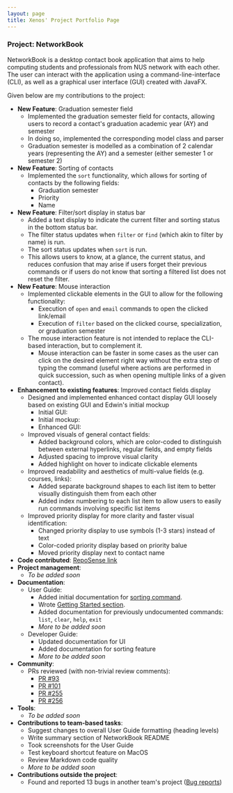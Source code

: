 ```yaml
---
layout: page
title: Xenos' Project Portfolio Page
---
```


### Project: NetworkBook

NetworkBook is a desktop contact book application that aims to help computing students and professionals from NUS network with each other. The user can interact with the application using a command-line-interface (CLI), as well as a graphical user interface (GUI) created with JavaFX.

Given below are my contributions to the project:

* **New Feature**: Graduation semester field
    * Implemented the graduation semester field for contacts, allowing users to record a contact's graduation academic year (AY) and semester
    * In doing so, implemented the corresponding model class and parser
    * Graduation semester is modelled as a combination of 2 calendar years (representing the AY) and a semester (either semester 1 or semester 2)
* **New Feature**: Sorting of contacts
    * Implemented the `sort` functionality, which allows for sorting of contacts by the following fields:
        * Graduation semester
        * Priority
        * Name
* **New Feature**: Filter/sort display in status bar
    * Added a text display to indicate the current filter and sorting status in the bottom status bar.
    * The filter status updates when `filter` or `find` (which akin to filter by name) is run.
    * The sort status updates when `sort` is run.
    * This allows users to know, at a glance, the current status, and reduces confusion that may arise if users forget their previous commands or if users do not know that sorting a filtered list does not reset the filter.
* **New Feature**: Mouse interaction
    * Implemented clickable elements in the GUI to allow for the following functionality:
        * Execution of `open` and `email` commands to open the clicked link/email
        * Execution of `filter` based on the clicked course, specialization, or graduation semester
    * The mouse interaction feature is not intended to replace the CLI-based interaction, but to complement it.
        * Mouse interaction can be faster in some cases as the user can click on the desired element right way without the extra step of typing the command (useful where actions are performed in quick succession, such as when opening multiple links of a given contact).
* **Enhancement to existing features**: Improved contact fields display
    * Designed and implemented enhanced contact display GUI loosely based on existing GUI and Edwin's initial mockup
        * Initial GUI:
        * Initial mockup:
        * Enhanced GUI:
    * Improved visuals of general contact fields:
        * Added background colors, which are color-coded to distinguish between external hyperlinks, regular fields, and empty fields
        * Adjusted spacing to improve visual clarity
        * Added highlight on hover to indicate clickable elements
    * Improved readability and aesthetics of multi-value fields (e.g. courses, links):
        * Added separate background shapes to each list item to better visually distinguish them from each other
        * Added index numbering to each list item to allow users to easily run commands involving specific list items
    * Improved priority display for more clarity and faster visual identification:
        * Changed priority display to use symbols (1-3 stars) instead of text
        * Color-coded priority display based on priority balue
        * Moved priority display next to contact name
* **Code contributed**: [RepoSense link](https://nus-cs2103-ay2324s1.github.io/tp-dashboard/?search=xenosf&breakdown=true)
* **Project management**:
    * _To be added soon_
* **Documentation**:
    * User Guide:
        * Added initial documentation for [sorting command](../UserGuide.md#sort-contacts-list-sort-by-order).
        * Wrote [Getting Started section](../UserGuide.md#getting-started).
        * Added documentation for previously undocumented commands: `list`, `clear`, `help`, `exit`
        * _More to be added soon_
    * Developer Guide:
        * Updated documentation for UI
        * Added documentation for sorting feature
        * _More to be added soon_
* **Community**:
    * PRs reviewed (with non-trivial review comments):
        * [PR #93](https://github.com/AY2324S1-CS2103T-T08-2/tp/pull/93)
        * [PR #101](https://github.com/AY2324S1-CS2103T-T08-2/tp/pull/101)
        * [PR #255](https://github.com/AY2324S1-CS2103T-T08-2/tp/pull/255)
        * [PR #256](https://github.com/AY2324S1-CS2103T-T08-2/tp/pull/256)
* **Tools**:
    * _To be added soon_
* **Contributions to team-based tasks**:
    * Suggest changes to overall User Guide formatting (heading levels)
    * Write summary section of NetworkBook README
    * Took screenshots for the User Guide
    * Test keyboard shortcut feature on MacOS
    * Review Markdown code quality
    * _More to be added soon_
* **Contributions outside the project**:
    * Found and reported 13 bugs in another team's project ([Bug reports](https://github.com/xenosf/ped/issues))
